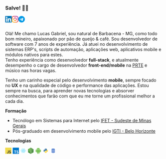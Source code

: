 ### Salve! 👋🏼

<a href="https://www.linkedin.com/in/lg1992/" target="_blank">
  <img src="https://raw.githubusercontent.com/lucasGabrielDeAA/lucasGabrielDeAA/master/assets/linkedin.svg" width="21px"  alt="Lucas Gabriel | LinkedIn" align="left" />
</a>

<a href="https://www.instagram.com/lucasgabriel.aa/" target="_blank">
  <img src="https://raw.githubusercontent.com/lucasGabrielDeAA/lucasGabrielDeAA/master/assets/instagram.svg" width="21px"  alt="Lucas Gabriel | Instagram" align="left" />
</a>

<a href="https://telegram.me/lgTechnus" target="_blank">
  <img src="https://raw.githubusercontent.com/lucasGabrielDeAA/lucasGabrielDeAA/master/assets/telegram.svg" width="21px"  alt="Lucas Gabriel | Telegram" align="left" />
</a>

<br />
<br />

Olá! Me chamo Lucas Gabriel, sou natural de Barbacena - MG, como todo bom mineiro, apaixonado por pão de queijo & café. Sou desenvolvedor de software com 7 anos de experiência. Já atuei no desenvolvimento de sistemas ERP's, scripts de automação, aplicações web, aplicativos mobile e módulos nativos para estes.<br />Tenho experiência como desenvolvedor **full-stack**, e atualmente desempenho o cargo de  desenvolvedor **front-end/mobile** na [PRTE](https://prte.com.br/) e músico nas horas vagas.

Tenho um carinho especial pelo desenvolvimento **mobile**, sempre focado no **UX** e na qualidade de código e performance das aplicações. Estou sempre na busca, para aprender novas tecnologias e absorver conhecimentos que farão com que eu me torne um profissional melhor a cada dia.

**Formação**

- Tecnólogo em Sistemas para Internet pelo [IFET - Sudeste de Minas Gerais](https://www.ifsudestemg.edu.br/barbacena)
- Pós-graduado em desenvolvimento mobile pelo [IGTI - Belo Horizonte](https://www.igti.com.br/)

**Tecnologias**

<code><img height="20" src="https://raw.githubusercontent.com/lucasGabrielDeAA/lucasGabrielDeAA/master/assets/javascript.png"></code>
<code><img height="20" src="https://raw.githubusercontent.com/lucasGabrielDeAA/lucasGabrielDeAA/master/assets/typescript.png"></code>
<code><img height="20" src="https://raw.githubusercontent.com/lucasGabrielDeAA/lucasGabrielDeAA/master/assets/react.png"></code>
<code><img height="20" src="https://raw.githubusercontent.com/lucasGabrielDeAA/lucasGabrielDeAA/master/assets/nodejs.png"></code>
<code><img height="20" src="https://raw.githubusercontent.com/lucasGabrielDeAA/lucasGabrielDeAA/master/assets/android.png"></code>
<code><img height="20" src="https://raw.githubusercontent.com/lucasGabrielDeAA/lucasGabrielDeAA/master/assets/python.png"></code>
<code><img height="20" src="https://raw.githubusercontent.com/lucasGabrielDeAA/lucasGabrielDeAA/master/assets/sql.png"></code>
